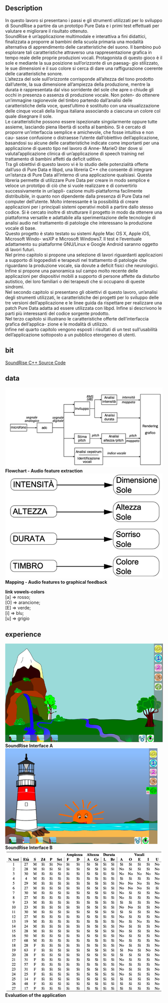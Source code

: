 ## Description
In questo lavoro si presentano i passi e gli strumenti utilizzati per lo sviluppo di SoundRise a partire da un prototipo Pure Data e i primi test effettuati per valutare e migliorare il risultato ottenuto.  
SoundRise è un’applicazione multimodale e interattiva a fini didattici, finalizzata a proporre ai bambini della scuola primaria una modalità alternativa di apprendimento delle caratteristiche del suono. Il bambino può esplorare tali caratteristiche attraverso una rappresentazione grafica in tempo reale delle proprie produzioni vocali.
Protagonista di questo gioco è il sole e mediante la sua posizione sull’orizzonte di un paesag- gio stilizzato, le sue dimensioni e il suo colore si cerca di dare una raffigurazione coerente delle caratteristiche sonore.  
L’altezza del sole sull’orizzonte corrisponde all’altezza del tono prodotto dall’utente, la sua dimensione all’ampiezza della produzione, mentre la durata è rappresentata dal viso sorridente del sole che apre o chiude gli occhi in presenza o assenza di produzione vocale. Non poten- do ottenere un’immagine ragionevole del timbro partendo dall’analisi delle caratteristiche della voce, quest’ultimo è sostituito con una visualizzazione delle cinque vocali della lingua italiana associando a ciascuna un colore col quale disegnare il sole.  
Le caratteristiche possono essere ispezionate singolarmente oppure tutte assieme, lasciando piena libertà di scelta al bambino.
Si è cercato di proporre un’interfaccia semplice e amichevole, che fosse intuitiva e non cau- sasse confusione o distraesse l’utente dall’obiettivo dell’applicazione, basandosi su alcune delle caratteristiche indicate come importanti per una applicazione di questo tipo nel lavoro di Anne- MarieO ̈ster dove si valutal’applicazione clinica di un’applicazione di speech training nel trattamento di bambini affetti da deficit uditivo.  
Tra gli obiettivi di questo lavoro vi è lo studio delle potenzialità offerte dall’uso di Pure Data e libpd, una libreria C++ che consente di integrare un’istanza di Pure Data all’interno di una applicazione qualsiasi. Questa libreria permette di utilizzare Pure Data per creare in modo semplice e veloce un prototipo di ciò che si vuole realizzare e di convertirlo successivamente in un’appli- cazione multi-piattaforma facilmente distribuibile, in quanto non dipendente dalla presenza di Pure Data nel computer dell’utente. Molto interessante è la possibilità di creare applicazioni per i principali sistemi operativi mobili a partire dallo stesso codice.
Si è cercato inoltre di strutturare il progetto in modo da ottenere una piattaforma versatile e adattabile alla sperimentazione delle tecnologie di analisi audio nel trattamento di patologie che interessano la produzione vocale di base.  
Questo progetto è stato testato su sistemi Apple Mac OS X, Apple iOS, Microsoft Windo- wsXP e Microsoft Windows7. Il test e l’eventuale adattamento su piattaforme GNU/Linux e Google Android saranno oggetto di lavori futuri.  
Nel primo capitolo si propone una selezione di lavori riguardanti applicazioni a supporto di logopedisti e terapeuti nel trattamento di patologie che riguardano la produzione vocale, sia dovute a deficit fisici che neurologici. Infine si propone una panoramica sul campo molto recente delle applicazioni per dispositivi mobili a supporto di persone affette da disturbo autistico, dei loro familiari o dei terapeuti che si occupano di queste sindromi.  
Nel secondo capitolo si presentano gli obiettivi di questo lavoro, un’analisi degli strumenti utilizzati, le caratteristiche dei progetti per lo sviluppo delle tre versioni dell’applicazione e le linee guida da rispettare per realizzare una patch Pure Data adatta ad essere utilizzata con libpd. Infine si descrivono le parti più interessanti del codice sorgente prodotto.  
Nel terzo capitolo si illustrano le caratteristiche offerte dell’interfaccia grafica dell’applica- zione e le modalità di utilizzo.  
Infine nel quarto capitolo vengono esposti i risultati di un test sull’usabilità dell’applicazione sottoposto a un pubblico eterogeneo di utenti.  

## bit
[SoundRise C++ Source Code](https://github.com/zGiada/soundrise-application/blob/main/2012_Giusto/bit/Randon.zip)

## data
![Flowchart - Audio feature extraction](https://github.com/zGiada/soundrise-application/blob/main/2012_Giusto/data/flowchart-audiofeatureextraction.png)  
**Flowchart - Audio feature extraction**  
![Mapping - Audio features to graphical feedback](https://github.com/zGiada/soundrise-application/blob/main/2012_Giusto/data/mapping-audiofeature2graphic.png)  
**Mapping - Audio features to graphical feedback**  

__link vowels-colors__  
[a] ⇒ rosso;  
[O] ⇒ arancione;   
[E] ⇒ verde;  
[i] ⇒ blu;  
[u] ⇒ grigio  

## experience
![SoundRise Interface A](https://github.com/zGiada/soundrise-application/blob/main/2012_Randon/experience/interfaccia%20a.png)  
**SoundRise Interface A**  
![SoundRise Interface B](https://github.com/zGiada/soundrise-application/blob/main/2012_Randon/experience/interfaccia%20b.png)  
**SoundRise Interface B**  
![Evaluation of the application](https://github.com/zGiada/soundrise-application/blob/main/2012_Randon/experience/validazione%20applicazione.png)  
**Evaluation of the application**  

